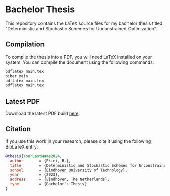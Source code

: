 # Bachelor Thesis
This repository contains the LaTeX source files for my bachelor thesis titled "Deterministic and Stochastic Schemes for Unconstrained Optimization".

## Compilation
To compile the thesis into a PDF, you will need LaTeX installed on your system. You can compile the document using the following commands:

```bash
pdflatex main.tex
biber main
pdflatex main.tex
pdflatex main.tex
```

## Latest PDF
Download the latest PDF build [here](https://github.com/bekici/Bachelor-end-project/actions/workflows/build-pdf.yml).

## Citation
If you use this work in your research, please cite it using the following BibLaTeX entry:

```bibtex
@thesis{YourLastName2024,
  author       = {Ekici, B.},
  title        = {Deterministic and Stochastic Schemes for Unconstrained Optimization},
  school       = {Eindhoven University of Technology},
  year         = {2023},
  address      = {Eindhoven, The Netherlands},
  type         = {Bachelor's Thesis}
}
```
